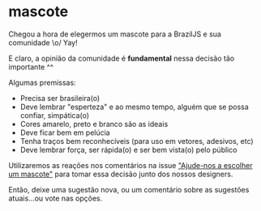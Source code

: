 # mascote

Chegou a hora de elegermos um mascote para a BrazilJS e sua comunidade \o/
Yay!

E claro, a opinião da comunidade é **fundamental** nessa decisão tão importante ^^

Algumas premissas:

- Precisa ser brasileira(o)
- Deve lembrar "esperteza" e ao mesmo tempo, alguém que se possa confiar, simpática(o)
- Cores amarelo, preto e branco são as ideais
- Deve ficar bem em pelúcia
- Tenha traços bem reconhecíveis (para uso em vetores, adesivos, etc)
- Deve lembrar força, ser rápida(o) e ser bem vista(o) pelo público

Utilizaremos as reações nos comentários na issue ["Ajude-nos a escolher um mascote"](https://github.com/braziljs/mascote/issues/1) para tomar essa decisão junto dos nossos designers.  

Então, deixe uma sugestão nova, ou um comentário sobre as sugestões atuais...ou vote nas opções.
